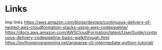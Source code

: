 # Links
Imp links 
https://aws.amazon.com/blogs/devops/continuous-delivery-of-nested-aws-cloudformation-stacks-using-aws-codepipeline/
https://docs.aws.amazon.com/AWSCloudFormation/latest/UserGuide/continuous-delivery-codepipeline-basic-walkthrough.html
https://pythonprogramming.net/argparse-cli-intermediate-python-tutorial/
